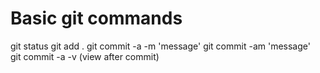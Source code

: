 # Basic git commands

git status
git add .
git commit -a -m 'message'
git commit -am 'message'  
git commit -a -v (view after commit)  

